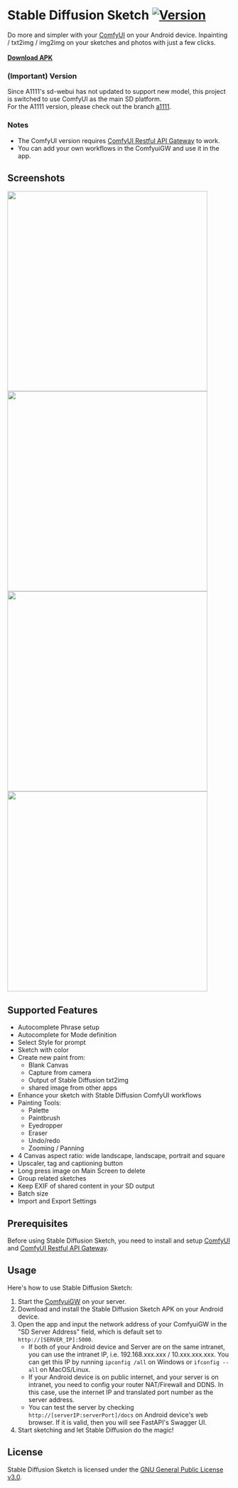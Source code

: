#  Stable Diffusion Sketch [![Version](https://img.shields.io/badge/Version-0.17.3-blue)](https://github.com/jordenyt/stable_diffusion_sketch/releases/latest)
Do more and simpler with your [ComfyUI](https://github.com/comfyanonymous/ComfyUI) on your Android device.  Inpainting / txt2img / img2img on your sketches and photos with just a few clicks.<br/><br/>
**[Download APK](https://github.com/jordenyt/stable_diffusion_sketch/releases/latest)**

### (Important) Version
Since A1111's sd-webui has not updated to support new model, this project is switched to use ComfyUI as the main SD platform. <br/>
For the A1111 version, please check out the branch [a1111](https://github.com/jordenyt/stable_diffusion_sketch/tree/a1111).

### Notes
- The ComfyUI version requires [ComfyUI Restful API Gateway](https://github.com/jordenyt/ComfyuiGW) to work.
- You can add your own workflows in the ComfyuiGW and use it in the app.


## Screenshots
<img src="https://github.com/jordenyt/stable_diffusion_sketch/assets/5007252/50681a65-53a9-4368-87ec-571fc773b674" height="450"> 
<img src="https://github.com/jordenyt/stable_diffusion_sketch/assets/5007252/b7d8002c-700d-4055-9be5-17c59683ae5a" height="450"> 
<img src="https://github.com/jordenyt/stable_diffusion_sketch/assets/5007252/a83524c2-f12d-498b-8643-dccddcc89088" height="450">
<img src="https://github.com/jordenyt/stable_diffusion_sketch/assets/5007252/7cebca43-0745-4547-8b1c-70a95a65bce5" height="450"> 

## Supported Features

- Autocomplete Phrase setup
- Autocomplete for Mode definition
- Select Style for prompt
- Sketch with color
- Create new paint from:
  - Blank Canvas
  - Capture from camera
  - Output of Stable Diffusion txt2img
  - shared image from other apps
- Enhance your sketch with Stable Diffusion ComfyUI workflows
- Painting Tools:
  - Palette
  - Paintbrush
  - Eyedropper
  - Eraser
  - Undo/redo
  - Zooming / Panning
- 4 Canvas aspect ratio: wide landscape, landscape, portrait and square
- Upscaler, tag and captioning button
- Long press image on Main Screen to delete
- Group related sketches
- Keep EXIF of shared content in your SD output
- Batch size
- Import and Export Settings

## Prerequisites
Before using Stable Diffusion Sketch, you need to install and setup [ComfyUI](https://github.com/comfyanonymous/ComfyUI) and [ComfyUI Restful API Gateway](https://github.com/jordenyt/ComfyuiGW).

## Usage
Here's how to use Stable Diffusion Sketch:

1. Start the [ComfyuiGW](https://github.com/jordenyt/ComfyuiGW) on your server.
2. Download and install the Stable Diffusion Sketch APK on your Android device.
3. Open the app and input the network address of your ComfyuiGW in the "SD Server Address" field, which is default set to `http://[SERVER_IP]:5000`.
   - If both of your Android device and Server are on the same intranet, you can use the intranet IP, i.e. 192.168.xxx.xxx / 10.xxx.xxx.xxx.  You can get this IP by running `ipconfig /all` on Windows or `ifconfig --all` on MacOS/Linux.
   - If your Android device is on public internet, and your server is on intranet, you need to config your router NAT/Firewall and DDNS. In this case, use the internet IP and translated port number as the server address.
   - You can test the server by checking `http://[serverIP:serverPort]/docs` on Android device's web browser.  If it is valid, then you will see FastAPI's Swagger UI. 
4. Start sketching and let Stable Diffusion do the magic!

## License
Stable Diffusion Sketch is licensed under the [GNU General Public License v3.0](https://github.com/jordenyt/stable_diffusion_sketch/blob/main/LICENSE).
